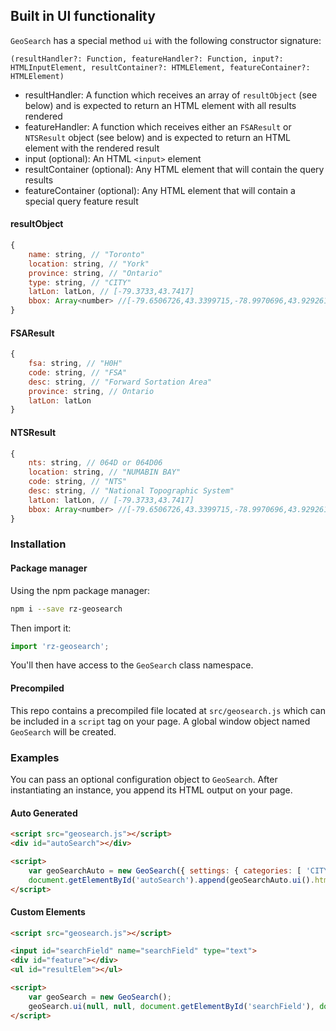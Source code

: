 ## Built in UI functionality

`GeoSearch` has a special method `ui` with the following constructor signature:

`(resultHandler?: Function, featureHandler?: Function, input?: HTMLInputElement, resultContainer?: HTMLElement, featureContainer?: HTMLElement)`

- resultHandler: A function which receives an array of `resultObject` (see below) and is expected to return an HTML element with all results rendered
- featureHandler: A function which receives either an `FSAResult` or `NTSResult` object (see below) and is expected to return an HTML element with the rendered result
- input (optional): An HTML `<input>` element
- resultContainer (optional): Any HTML element that will contain the query results
- featureContainer (optional): Any HTML element that will contain a special query feature result

#### resultObject

```js
{
    name: string, // "Toronto"
    location: string, // "York"
    province: string, // "Ontario"
    type: string, // "CITY"
    latLon: latLon, // [-79.3733,43.7417]
    bbox: Array<number> //[-79.6506726,43.3399715,-78.9970696,43.9292617]
}
```

#### FSAResult

```js
{
    fsa: string, // "H0H"
    code: string, // "FSA"
    desc: string, // "Forward Sortation Area"
    province: string, // Ontario
    latLon: latLon
}
```


#### NTSResult

```js
{
    nts: string, // 064D or 064D06
    location: string, // "NUMABIN BAY"
    code: string, // "NTS"
    desc: string, // "National Topographic System"
    latLon: latLon, // [-79.3733,43.7417]
    bbox: Array<number> //[-79.6506726,43.3399715,-78.9970696,43.9292617]
}
```

### Installation

#### Package manager
Using the npm package manager:

```bash
npm i --save rz-geosearch
```

Then import it:

```js
import 'rz-geosearch';
```

You'll then have access to the `GeoSearch` class namespace.

#### Precompiled

This repo contains a precompiled file located at `src/geosearch.js` which can be included in a `script` tag on your page. A global window object named `GeoSearch` will be created.

### Examples
You can pass an optional configuration object to `GeoSearch`. After instantiating an instance, you append its HTML output on your page.

#### Auto Generated
````html
<script src="geosearch.js"></script>
<div id="autoSearch"></div>

<script>
    var geoSearchAuto = new GeoSearch({ settings: { categories: [ 'CITY', 'PROV', 'TERR', 'TOWN'] } });
    document.getElementById('autoSearch').append(geoSearchAuto.ui().htmlElem);
</script>
````

#### Custom Elements
````html
<script src="geosearch.js"></script>

<input id="searchField" name="searchField" type="text">
<div id="feature"></div>
<ul id="resultElem"></ul>

<script>
    var geoSearch = new GeoSearch();
    geoSearch.ui(null, null, document.getElementById('searchField'), document.getElementById('resultElem'), document.getElementById('feature'));
</script>
````
